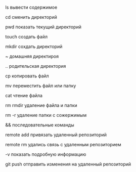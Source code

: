ls вывести содержимое

cd сменить директорий

pwd показать текущий директорий

touch создать файл

mkdir сохдать директорий

~ домашняя директироя

.. родительская директория

cp копировать файл

mv переместить файл или папку

cat чтение файла

rm rmdir удаление файла и папки

rm -r удаление папки с сожержимым

&& последовательные команды

remote add привязать удаленный репозиторий

remote rm удались связь с удаленным репозиторием

-v показать подробную информацию

git push отправить изменения на удаленный репозиторий
